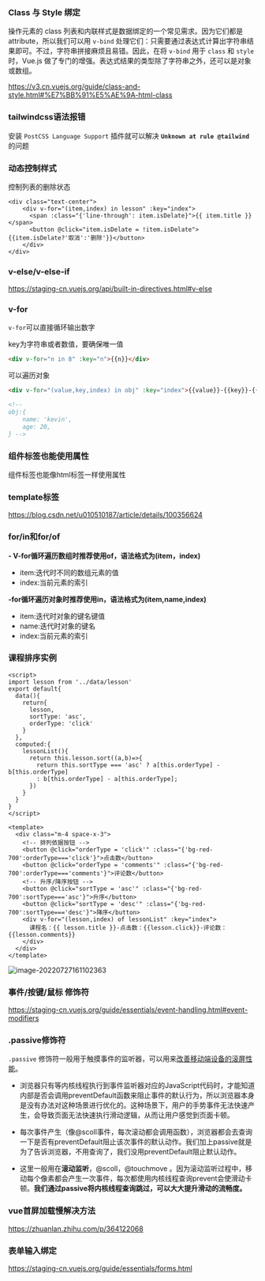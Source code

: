 ### Class 与 Style 绑定

操作元素的 class 列表和内联样式是数据绑定的一个常见需求。因为它们都是 attribute，所以我们可以用 `v-bind` 处理它们：只需要通过表达式计算出字符串结果即可。不过，字符串拼接麻烦且易错。因此，在将 `v-bind` 用于 `class` 和 `style` 时，Vue.js 做了专门的增强。表达式结果的类型除了字符串之外，还可以是对象或数组。

https://v3.cn.vuejs.org/guide/class-and-style.html#%E7%BB%91%E5%AE%9A-html-class



### tailwindcss语法报错

安装 `PostCSS Language Support` 插件就可以解决 **`Unknown at rule @tailwind`** 的问题



### 动态控制样式

控制列表的删除状态

```vue
<div class="text-center">
    <div v-for="(item,index) in lesson" :key="index">
      <span :class="{'line-through': item.isDelate}">{{ item.title }}</span>
      <button @click="item.isDelate = !item.isDelate">{{item.isDelate?'取消':'删除'}}</button>
    </div>
</div>
```



### v-else/v-else-if

https://staging-cn.vuejs.org/api/built-in-directives.html#v-else



### v-for

`v-for`可以直接循环输出数字

key为字符串或者数值，要确保唯一值

```html
<div v-for="n in 8" :key="n">{{n}}</div>
```

可以遍历对象

```html
<div v-for="(value,key,index) in obj" :key="index">{{value}}-{{key}}-{{index}}</div>

<!--
obj:{
	name: 'kevin',
	age: 20,
} -->
```



### 组件标签也能使用属性

组件标签也能像html标签一样使用属性



### template标签

https://blog.csdn.net/u010510187/article/details/100356624



### for/in和for/of

**- V-for循环遍历数组时推荐使用of，语法格式为(item，index)**

- item:迭代时不同的数组元素的值
- index:当前元素的索引

**-for循环遍历对象时推荐使用in，语法格式为(item,name,index)**

- item:迭代时对象的键名键值
- name:迭代时对象的键名
- index:当前元素的索引



### 课程排序实例

```vue
<script>
import lesson from '../data/lesson'
export default{
  data(){
    return{
      lesson,
      sortType: 'asc',
      orderType: 'click'
    }
  },
  computed:{
    lessonList(){
      return this.lesson.sort((a,b)=>{
        return this.sortType === 'asc' ? a[this.orderType] - b[this.orderType] 
        : b[this.orderType] - a[this.orderType];
      })
    }
  }
}
</script>

<template>
  <div class="m-4 space-x-3">
    <!-- 排列依据按钮 -->
    <button @click="orderType = 'click'" :class="{'bg-red-700':orderType==='click'}">点击数</button>
    <button @click="orderType = 'comments'" :class="{'bg-red-700':orderType==='comments'}">评论数</button>
    <!-- 升序/降序按钮 -->
    <button @click="sortType = 'asc'" :class="{'bg-red-700':sortType==='asc'}">升序</button>
    <button @click="sortType = 'desc'" :class="{'bg-red-700':sortType==='desc'}">降序</button>
    <div v-for="(lesson,index) of lessonList" :key="index">
      课程名：{{ lesson.title }}-点击数：{{lesson.click}}-评论数：{{lesson.comments}}
    </div>
  </div>
</template>
```

![image-20220727161102363](C:\Users\Kevin\AppData\Roaming\Typora\typora-user-images\image-20220727161102363.png)



### 事件/按键/鼠标 修饰符

https://staging-cn.vuejs.org/guide/essentials/event-handling.html#event-modifiers



### .passive修饰符

`.passive` 修饰符一般用于触摸事件的监听器，可以用来[改善移动端设备的滚屏性能](https://developer.mozilla.org/zh-CN/docs/Web/API/EventTarget/addEventListener#使用_passive_改善的滚屏性能)。

- 浏览器只有等内核线程执行到事件监听器对应的JavaScript代码时，才能知道内部是否会调用preventDefault函数来阻止事件的默认行为，所以浏览器本身是没有办法对这种场景进行优化的。这种场景下，用户的手势事件无法快速产生，会导致页面无法快速执行滑动逻辑，从而让用户感觉到页面卡顿。

- 每次事件产生（像@scoll事件，每次滚动都会调用函数），浏览器都会去查询一下是否有preventDefault阻止该次事件的默认动作。我们加上passive就是为了告诉浏览器，不用查询了，我们没用preventDefault阻止默认动作。
- 这里一般用在**滚动监听**，@scoll，@touchmove 。因为滚动监听过程中，移动每个像素都会产生一次事件，每次都使用内核线程查询prevent会使滑动卡顿。**我们通过passive将内核线程查询跳过，可以大大提升滑动的流畅度。**
  



### vue首屏加载慢解决方法

https://zhuanlan.zhihu.com/p/364122068



### 表单输入绑定

https://staging-cn.vuejs.org/guide/essentials/forms.html